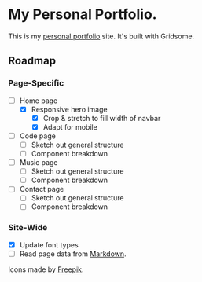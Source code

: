 # My Personal Portfolio.

This is my [personal portfolio](https://lil-blizzard.com/) site. It's built with Gridsome.

## Roadmap

### Page-Specific

- [ ] Home page
  - [x] Responsive hero image
    - [x] Crop & stretch to fill width of navbar
    - [x] Adapt for mobile
- [ ] Code page
  - [ ] Sketch out general structure
  - [ ] Component breakdown
- [ ] Music page
  - [ ] Sketch out general structure
  - [ ] Component breakdown
- [ ] Contact page
  - [ ] Sketch out general structure
  - [ ] Component breakdown

### Site-Wide

- [x] Update font types
- [ ] Read page data from [Markdown](https://www.telerik.com/blogs/building-a-blog-with-vue-and-markdown-using-gridsome#displaying-the-post-layout).

Icons made by [Freepik](https://www.flaticon.com/authors/freepik).

